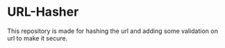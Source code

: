 # URL-Hasher
This repository is made for hashing the url and adding some validation on url to make it secure.
